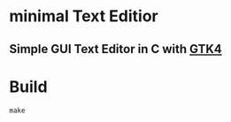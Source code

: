 # minimal Text Editior
## Simple GUI Text Editor in C with [GTK4](https://www.gtk.org/)

# Build
`make` 